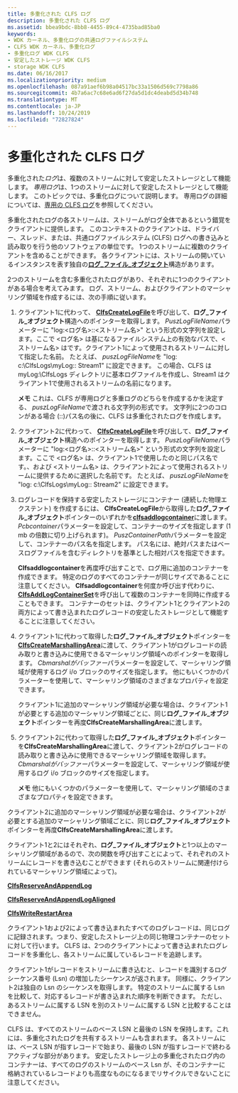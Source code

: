 ```yaml
---
title: 多重化された CLFS ログ
description: 多重化された CLFS ログ
ms.assetid: bbea9bdc-8bb8-4455-89c4-4735bad85ba0
keywords:
- WDK カーネル、多重化ログの共通ログファイルシステム
- CLFS WDK カーネル、多重化ログ
- 多重化ログ WDK CLFS
- 安定したストレージ WDK CLFS
- storage WDK CLFS
ms.date: 06/16/2017
ms.localizationpriority: medium
ms.openlocfilehash: 087a91aef6b98a04517bc33a1506d569c7798a86
ms.sourcegitcommit: 4b7a6ac7c68e6ad6f27da5d1dc4deabd5d34b748
ms.translationtype: MT
ms.contentlocale: ja-JP
ms.lasthandoff: 10/24/2019
ms.locfileid: "72827824"
---
```

# <a name="multiplexed-clfs-logs"></a>多重化された CLFS ログ





多重化された*ログ*は、複数のストリームに対して安定したストレージとして機能します。 *専用ログ*は、1つのストリームに対して安定したストレージとして機能します。 このトピックでは、多重化ログについて説明します。 専用ログの詳細については、[専用の CLFS ログ](dedicated-clfs-logs.md)を参照してください。

多重化されたログの各ストリームは、ストリームがログ全体であるという錯覚をクライアントに提供します。 このコンテキストのクライアントは、ドライバー、スレッド、または、共通ログファイルシステム (CLFS) ログへの書き込みと読み取りを行う他のソフトウェアの単位です。 1つのストリームに複数のクライアントを含めることができます。 各クライアントには、ストリームの開いているインスタンスを表す独自の[**ログ\_ファイル\_オブジェクト**](https://docs.microsoft.com/windows-hardware/drivers/ddi/wdm/ns-wdm-_file_object)構造があります。

2つのストリームを含む多重化されたログがあり、それぞれに1つのクライアントがある場合を考えてみます。 ログ、ストリーム、およびクライアントのマーシャリング領域を作成するには、次の手順に従います。

1.  クライアント1に代わって、 [**ClfsCreateLogFile**](https://docs.microsoft.com/windows-hardware/drivers/ddi/wdm/nf-wdm-clfscreatelogfile)を呼び出して、**ログ\_ファイル\_オブジェクト**構造へのポインターを取得します。 *PuszLogFileName*パラメーターに "log:&lt;ログ名&gt;::&lt;ストリーム名&gt;" という形式の文字列を設定します。ここで &lt;ログ名&gt; は基になるファイルシステム上の有効なパスで、&lt;ストリーム名&gt; はです。クライアント1によって使用されるストリームに対して指定した名前。 たとえば、 *puszLogFileName*を "log: c:\\ClfsLogs\\myLog:: Stream1" に設定できます。 この場合、CLFS は myLog:\\ClfsLogs ディレクトリに基本ログファイルを作成し、Stream1 はクライアント1で使用されるストリームの名前になります。

    **メモ** これは、CLFS が専用ログと多重ログのどちらを作成するかを決定する、 *puszLogFileName*で渡される文字列の形式です。 文字列に2つのコロンがある場合 (::)パス名の後に、CLFS は多重化されたログを作成します。



2.  クライアント2に代わって、 [**ClfsCreateLogFile**](https://docs.microsoft.com/windows-hardware/drivers/ddi/wdm/nf-wdm-clfscreatelogfile)を呼び出して、**ログ\_ファイル\_オブジェクト**構造へのポインターを取得します。 *PuszLogFileName*パラメーターに "log:&lt;ログ名&gt;::&lt;ストリーム名&gt;" という形式の文字列を設定します。ここで &lt;ログ名&gt; は、クライアント1で使用したのと同じパス名です。、および &lt;ストリーム名&gt; は、クライアント2によって使用されるストリームに提供するために選択した名前です。 たとえば、 *puszLogFileName*を "log: c:\\ClfsLogs\\myLog:: Stream2" に設定できます。

3.  ログレコードを保持する安定したストレージにコンテナー (連続した物理エクステント) を作成するには、 **ClfsCreateLogFile**から取得した**ログ\_ファイル\_オブジェクト**ポインターのいずれかを[**clfsaddlogcontainer**](https://docs.microsoft.com/windows-hardware/drivers/ddi/wdm/nf-wdm-clfsaddlogcontainer)に渡します。 *Pcbcontainer*パラメーターを設定して、コンテナーのサイズを指定します (1 mb の倍数に切り上げられます)。 *PuszContainerPath*パラメーターを設定して、コンテナーのパス名を指定します。 パス名には、絶対パスまたはベースログファイルを含むディレクトリを基準とした相対パスを指定できます。

    **Clfsaddlogcontainer**を再度呼び出すことで、ログ用に追加のコンテナーを作成できます。 特定のログのすべてのコンテナーが同じサイズであることに注意してください。 **Clfsaddlogcontainer**を何度か呼び出す代わりに、 [**ClfsAddLogContainerSet**](https://docs.microsoft.com/windows-hardware/drivers/ddi/wdm/nf-wdm-clfsaddlogcontainerset)を呼び出して複数のコンテナーを同時に作成することもできます。 コンテナーのセットは、クライアント1とクライアント2の両方によって書き込まれたログレコードの安定したストレージとして機能することに注意してください。

4.  クライアント1に代わって取得した**ログ\_ファイル\_オブジェクト**ポインターを[**ClfsCreateMarshallingArea**](https://docs.microsoft.com/windows-hardware/drivers/ddi/wdm/nf-wdm-clfscreatemarshallingarea)に渡して、クライアント1がログレコードの読み取りと書き込みに使用できるマーシャリング領域へのポインターを取得します。 *Cbmarshalがバッファー*パラメーターを設定して、マーシャリング領域が使用するログ i/o ブロックのサイズを指定します。 他にもいくつかのパラメーターを使用して、マーシャリング領域のさまざまなプロパティを設定できます。

    クライアント1に追加のマーシャリング領域が必要な場合は、クライアント1が必要とする追加のマーシャリング領域ごとに、同じ**ログ\_ファイル\_オブジェクト**ポインターを再度**ClfsCreateMarshallingArea**に渡します。

5.  クライアント2に代わって取得した**ログ\_ファイル\_オブジェクト**ポインターを**ClfsCreateMarshallingArea**に渡して、クライアント2がログレコードの読み取りと書き込みに使用できるマーシャリング領域を取得します。 *Cbmarshalがバッファー*パラメーターを設定して、マーシャリング領域が使用するログ i/o ブロックのサイズを指定します。

    **メモ** 他にもいくつかのパラメーターを使用して、マーシャリング領域のさまざまなプロパティを設定できます。




クライアント2に追加のマーシャリング領域が必要な場合は、クライアント2が必要とする追加のマーシャリング領域ごとに、同じ**ログ\_ファイル\_オブジェクト**ポインターを再度**ClfsCreateMarshallingArea**に渡します。


クライアント1と2にはそれぞれ、**ログ\_ファイル\_オブジェクト**と1つ以上のマーシャリング領域があるので、次の関数を呼び出すことによって、それぞれのストリームにレコードを書き込むことができます (それらのストリームに関連付けられているマーシャリング領域によって)。

[**ClfsReserveAndAppendLog**](https://docs.microsoft.com/windows-hardware/drivers/ddi/wdm/nf-wdm-clfsreserveandappendlog)

[**ClfsReserveAndAppendLogAligned**](https://docs.microsoft.com/windows-hardware/drivers/ddi/wdm/nf-wdm-clfsreserveandappendlogaligned)

[**ClfsWriteRestartArea**](https://docs.microsoft.com/windows-hardware/drivers/ddi/wdm/nf-wdm-clfswriterestartarea)

クライアント1および2によって書き込まれたすべてのログレコードは、同じログに記録されます。つまり、安定したストレージ上の同じ物理コンテナーのセットに対して行います。 CLFS は、2つのクライアントによって書き込まれたログレコードを多重化し、各ストリームに属しているレコードを追跡します。

クライアント1がレコードをストリームに書き込むと、レコードを識別するログシーケンス番号 (Lsn) の増加したシーケンスが返されます。 同様に、クライアント2は独自の Lsn のシーケンスを取得します。 特定のストリームに属する Lsn を比較して、対応するレコードが書き込まれた順序を判断できます。 ただし、あるストリームに属する LSN を別のストリームに属する LSN と比較することはできません。

CLFS は、すべてのストリームのベース LSN と最後の LSN を保持します。これには、多重化されたログを共有するストリームも含まれます。 各ストリームには、ベース LSN が指すレコードで始まり、最後の LSN が指すレコードで終わるアクティブな部分があります。 安定したストレージ上の多重化されたログ内のコンテナーは、すべてのログのストリームのベース Lsn が、そのコンテナーに格納されているレコードよりも高度なものになるまでリサイクルできないことに注意してください。








